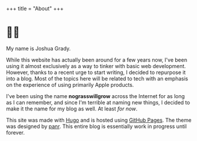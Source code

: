 +++
title = "About"
+++

# 👋🏻

My name is Joshua Grady.

While this website has actually been around for a few years now, I've been using it almost exclusively as a way to tinker with basic web development. However, thanks to a recent urge to start writing, I decided to repurpose it into a blog. Most of the topics here will be related to tech with an emphasis on the experience of using primarily Apple products.

I've been using the name **nograsswillgrow** across the Internet for as long as I can remember, and since I'm terrible at naming new things, I decided to make it the name for my blog as well. At least _for now_.

This site was made with [Hugo](http://gohugo.io/) and is hosted using [GitHub Pages](https://pages.github.com). The theme was designed by [panr](https://twitter.com/panr). This entire blog is essentially work in progress until forever.
